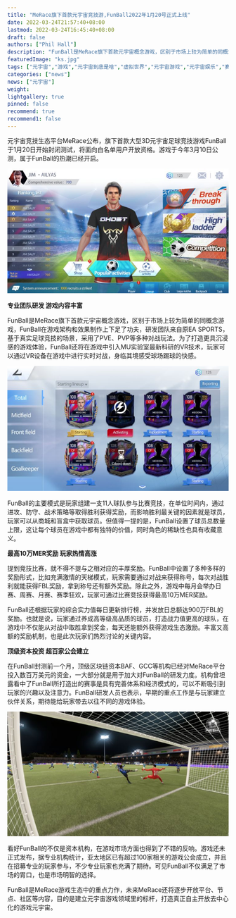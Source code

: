 ```yaml
---
title: "MeRace旗下首款元宇宙竞技游,FunBall2022年1月20号正式上线"
date: 2022-03-24T21:57:40+08:00
lastmod: 2022-03-24T16:45:40+08:00
draft: false
authors: ["Phil Hall"]
description: "FunBall是MeRace旗下首款元宇宙概念游戏，区别于市场上较为简单的同概念游戏，FunBall在游戏架构和效果制作上下足了功夫，研发团队来自原EA SPORTS，基于真实足球竞技的场景，采用了PVE、PVP等多种对战玩法。为了打造更具沉浸感的游戏体验，FunBall还将在游戏中引入MU实验室最新科研的VR技术，玩家可以通过VR设备在游戏中进行实时对战，身临其境感受球场踢球的快感。"
featuredImage: "ks.jpg"
tags: ["元宇宙","游戏","元宇宙到底是啥","虚拟世界","元宇宙游戏","元宇宙娱乐","赛博朋克"]
categories: ["news"]
news: ["元宇宙"]
weight: 
lightgallery: true
pinned: false
recommend: true
recommend1: false
---
```



元宇宙竞技生态平台MeRace公布，旗下首款大型3D元宇宙足球竞技游戏FunBall于1月20日开始封闭测试，将面向白名单用户开放资格。游戏于今年3月10日公测，属于FunBall的热潮已经开启。



![funball.img](sk.jpg)



**专业团队研发 游戏内容丰富**

FunBall是MeRace旗下首款元宇宙概念游戏，区别于市场上较为简单的同概念游戏，FunBall在游戏架构和效果制作上下足了功夫，研发团队来自原EA SPORTS，基于真实足球竞技的场景，采用了PVE、PVP等多种对战玩法。为了打造更具沉浸感的游戏体验，FunBall还将在游戏中引入MU实验室最新科研的VR技术，玩家可以通过VR设备在游戏中进行实时对战，身临其境感受球场踢球的快感。



![funball.img](zj.jpg)



FunBall的主要模式是玩家组建一支11人球队参与比赛竞技，在单位时间内，通过进攻、防守、战术策略等取得胜利获得奖励，而影响胜利最关键的因素就是球员，玩家可以从商城和盲盒中获取球员。但值得一提的是，FunBall设置了球员总数量上限，这让每个球员在游戏中都有独特的价值，同时角色的稀缺性也具有收藏意义。

**最高10万MER奖励 玩家热情高涨**

提到竞技比赛，就不得不提与之相对应的丰厚奖励。FunBall中设置了多种多样的奖励形式，比如充满激情的天梯模式，玩家需要通过对战来获得称号，每次对战胜利就能获得FBL奖励，拿到称号还有额外奖励。除此之外，游戏中每月会举办日赛、周赛、月赛、赛季狂欢，玩家可通过比赛竞技获得最高10万MER奖励。

FunBall还根据玩家的综合实力值每日更新排行榜，并发放日总额达900万FBL的奖励。也就是说，玩家通过养成高等级高品质的球员，打造战力值更高的球队，在游戏中不仅能从对战中取胜拿到奖金，每天还能额外获得游戏生态激励。丰富又高额的奖励机制，也是此次玩家们热烈讨论的关键内容。

**顶级资本投资 超百家公会建立**

在FunBall封测前一个月，顶级区块链资本BAF、GCC等机构已经对MeRace平台投入数百万美元的资金，一大部分就是用于加大对FunBall的研发力度。机构曾坦露看中了FunBall所打造出的赛事是具有完善体系和经济模式的，可以不断吸引到玩家的兴趣以及注意力。FunBall研发人员也表示，早期的重点工作是与玩家建立伙伴关系，期待能给玩家带去以往不同的游戏体验。



![funball.img](tq.jpg) 



看好FunBall的不仅是资本机构，在游戏市场方面也得到了不错的反响。游戏还未正式发布，据专业机构统计，亚太地区已有超过100家相关的游戏公会成立，并且在招募专业的玩家参与，不少专业玩家也充满了期待。可见FunBall不仅满足了市场的胃口，也是市场明智的选择。

FunBall是MeRace游戏生态中的重点力作，未来MeRace还将逐步开放平台、节点、社区等内容，目的是建立元宇宙游戏领域里的标杆，打造真正自主开放去中心化的游戏元宇宙。